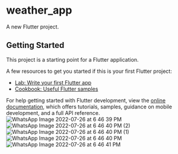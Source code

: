 # weather_app

A new Flutter project.

## Getting Started

This project is a starting point for a Flutter application.

A few resources to get you started if this is your first Flutter project:

- [Lab: Write your first Flutter app](https://docs.flutter.dev/get-started/codelab)
- [Cookbook: Useful Flutter samples](https://docs.flutter.dev/cookbook)

For help getting started with Flutter development, view the
[online documentation](https://docs.flutter.dev/), which offers tutorials,
samples, guidance on mobile development, and a full API reference.
![WhatsApp Image 2022-07-26 at 6 46 39 PM](https://user-images.githubusercontent.com/66806637/181075873-56296537-0823-4238-9952-482deb183d9b.jpeg)
![WhatsApp Image 2022-07-26 at 6 46 40 PM (2)](https://user-images.githubusercontent.com/66806637/181075879-5e182c73-67ca-4348-9603-a905e06df351.jpeg)
![WhatsApp Image 2022-07-26 at 6 46 40 PM (1)](https://user-images.githubusercontent.com/66806637/181075880-9c7836fb-c9ba-4505-a254-d467a5822b45.jpeg)
![WhatsApp Image 2022-07-26 at 6 46 40 PM](https://user-images.githubusercontent.com/66806637/181075883-85c567cd-819f-4b9c-b0f9-c06c3ea5dc26.jpeg)
![WhatsApp Image 2022-07-26 at 6 46 41 PM](https://user-images.githubusercontent.com/66806637/181075889-2f44f014-50b0-4413-980f-0ba40406fdc9.jpeg)
